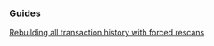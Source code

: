 ### Guides

[Rebuilding all transaction history with forced rescans](https://github.com/navcoin/navwallet/tree/master/docs/force_rescans.md)
